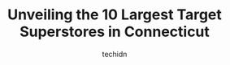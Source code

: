 ---
layout: ampstory
image: https://i0.wp.com/paketmu.com/wp-content/uploads/2023/06/target-0-in-connecticut-1686369626.jpeg?resize=640,853
author: techidn
featured: false
description: Explore the diverse Target Superstore scene in Connecticut, home to an incredible selection of 10 establishments catering to every taste. Whether youre in search of iconic favorites or undi
title: Unveiling the 10 Largest Target Superstores in Connecticut
cover:
   title: Unveiling the 10 Largest Target Superstores in Connecticut
   subtitle: RICKPATE
   background: https://paketmu.com/wp-content/uploads/2023/06/target-0-in-connecticut-1686369626.jpeg

pages: 
 - layout: thirds
   top: <h1>#1 Target</h1>
   bottom: "<p>I am disgusted with this target. They have put up locked cabinets for almost all of the personal hygiene and medical products. I had to go find employees who would make m</p>"
   background: https://paketmu.com/wp-content/uploads/2023/06/target-1-in-connecticut-1686369626.jpeg
   backgroundblur: true
 - layout: thirds
   top: <h1>#2 Target</h1>
   bottom: "<p>While this store has the makings of a really nice store, I have never in my life seen a more messy ladies clothing department. It should be embarrassing to management. Ma</p>"
   background: https://paketmu.com/wp-content/uploads/2023/06/target-2-in-connecticut-1686369627.jpeg
   cta:
      link: https://paketmu.com/unveiling-the-10-largest-target-superstores-in-connecticut/
      text: Unveiling the 10 Largest Target Superstores in Connecticut
 - layout: thirds
   top: <h1>#3 Target</h1>
   bottom: "<p>My favorite place to shop for basically anything. I love the selection of items they have. I normally buy Tennis balls here because they are a lot cheaper then other plac</p>"
   background: https://paketmu.com/wp-content/uploads/2023/06/target-3-in-connecticut-1686369628.jpeg
   cta:
      link: https://paketmu.com/unveiling-the-10-largest-target-superstores-in-connecticut/
      text: Unveiling the 10 Largest Target Superstores in Connecticut
 - layout: thirds
   top: <h1>#4 Target</h1>
   bottom: "<p>200 Universal Dr, North Haven, CT 06473, United States</p>"
   background: https://images.unsplash.com/photo-1604871000636-074fa5117945?ixlib=rb-4.0.3&ixid=MnwxMjA3fDB8MHxwaG90by1wYWdlfHx8fGVufDB8fHx8&auto=format&fit=crop&w=640&h=853&q=80
   cta:
      link: https://paketmu.com/unveiling-the-10-largest-target-superstores-in-connecticut/
      text: Unveiling the 10 Largest Target Superstores in Connecticut
 - layout: thirds
   top: <h1>#5 Target</h1>
   bottom: "<p>125 Buckland Hills Dr, Manchester, CT 06042, United States</p>"
   background: https://images.unsplash.com/photo-1618005182384-a83a8bd57fbe?ixlib=rb-4.0.3&ixid=MnwxMjA3fDB8MHxwaG90by1wYWdlfHx8fGVufDB8fHx8&auto=format&fit=crop&w=640&h=853&q=80
   cta:
      link: https://paketmu.com/unveiling-the-10-largest-target-superstores-in-connecticut/
      text: Unveiling the 10 Largest Target Superstores in Connecticut
 - layout: thirds
   top: <h1>#6 Target</h1>
   bottom: "<p>900 Hartford Turnpike, Waterford, CT 06385, United States</p>"
   background: https://images.unsplash.com/photo-1614648718611-0635f29016cb?ixlib=rb-4.0.3&ixid=MnwxMjA3fDB8MHxwaG90by1wYWdlfHx8fGVufDB8fHx8&auto=format&fit=crop&w=640&h=853&q=80
   cta:
      link: https://paketmu.com/unveiling-the-10-largest-target-superstores-in-connecticut/
      text: Unveiling the 10 Largest Target Superstores in Connecticut
 - layout: thirds
   top: <h1>#7 Target</h1>
   bottom: "<p>600 Executive Blvd S, Southington, CT 06489, United States</p>"
   background: https://images.unsplash.com/photo-1591393223703-56fe1347ac62?ixlib=rb-4.0.3&ixid=MnwxMjA3fDB8MHxwaG90by1wYWdlfHx8fGVufDB8fHx8&auto=format&fit=crop&w=640&h=853&q=80
   cta:
      link: https://paketmu.com/unveiling-the-10-largest-target-superstores-in-connecticut/
      text: Unveiling the 10 Largest Target Superstores in Connecticut
 - layout: thirds
   middle: Continue reading...
   background: https://images.unsplash.com/photo-1602536052359-ef94c21c5948?ixlib=rb-4.0.3&ixid=MnwxMjA3fDB8MHxwaG90by1wYWdlfHx8fGVufDB8fHx8&auto=format&fit=crop&w=640&h=853&q=80
   cta:
      link: https://paketmu.com/unveiling-the-10-largest-target-superstores-in-connecticut/
      text: Unveiling the 10 Largest Target Superstores in Connecticut
      
---